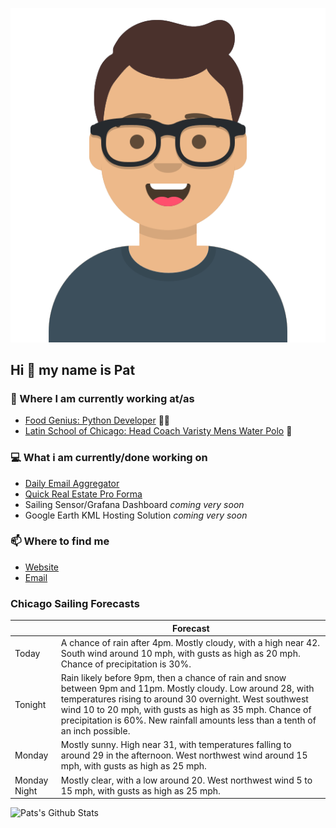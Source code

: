 [![Social banner for p-j-falconer](https://raw.githubusercontent.com/P-J-FALCONER/P-J-FALCONER/master/assets/avataaars.svg)](https://patfalconer.com/)
## Hi :wave: my name is Pat

### 💼 Where I am currently working at/as
- [Food Genius: Python Developer](https://getfoodgenius.com/) 🍔🐍
- [Latin School of Chicago: Head Coach Varisty Mens Water Polo](https://www.latinschool.org/) 🤽


### 💻 What i am currently/done working on
 - [Daily Email Aggregator](https://github.com/P-J-FALCONER/dott_daily_mail)
 - [Quick Real Estate Pro Forma](https://github.com/P-J-FALCONER/henry)
 - Sailing Sensor/Grafana Dashboard *coming very soon*
 - Google Earth KML Hosting Solution *coming very soon*

### 📫 Where to find me
 - [Website](https://patfalconer.com/)
 - [Email](mailto:patrick.j.falconer@gmail.com)


### Chicago Sailing Forecasts
|   | Forecast  |
|---|---|
| Today | A chance of rain after 4pm. Mostly cloudy, with a high near 42. South wind around 10 mph, with gusts as high as 20 mph. Chance of precipitation is 30%. |
| Tonight | Rain likely before 9pm, then a chance of rain and snow between 9pm and 11pm. Mostly cloudy. Low around 28, with temperatures rising to around 30 overnight. West southwest wind 10 to 20 mph, with gusts as high as 35 mph. Chance of precipitation is 60%. New rainfall amounts less than a tenth of an inch possible. |
| Monday | Mostly sunny. High near 31, with temperatures falling to around 29 in the afternoon. West northwest wind around 15 mph, with gusts as high as 25 mph. |
| Monday Night | Mostly clear, with a low around 20. West northwest wind 5 to 15 mph, with gusts as high as 25 mph. |

![Pats's Github Stats](https://github-readme-stats.vercel.app/api?username=p-j-falconer&show_icons=true&theme=radical)
